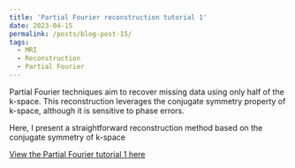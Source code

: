 ```yaml
---
title: 'Partial Fourier reconstruction tutorial 1'
date: 2023-04-15
permalink: /posts/blog-post-15/
tags:
  - MRI
  - Reconstruction
  - Partial Fourier
---
```


Partial Fourier techniques aim to recover missing data using only half of the k-space. This reconstruction leverages the conjugate symmetry property of k-space, although it is sensitive to phase errors.

Here, I present a straightforward reconstruction method based on the conjugate symmetry of k-space

[View the Partial Fourier tutorial 1 here](../notebooks/conjugateSynthesis.html)
